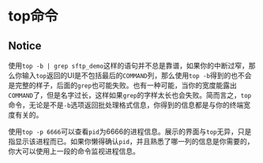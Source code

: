 # top命令

## Notice

使用`top -b | grep sftp_demo`这样的语句并不总是靠谱，如果你的中断过窄，那么你输入`top`返回的UI是不包括最后的`COMMAND`列，那么使用`top -b`得到的也不会是完整的样子，后面的`grep`也可能失败。也有一种可能，当你的宽度能露出`COMMAND`了，但是名字过长，这样如果`grep`的字样太长也会失败。简而言之，`top`命令，无论是不是`-b`选项返回批处理格式信息，你得到的信息都是与你的终端宽度有关的。

使用`top -p 6666`可以查看`pid`为6666的进程信息。展示的界面与`top`无异，只是指显示该进程而已。如果你懒得确认`pid`，并且熟悉了哪一列的信息是你需要的，你大可以使用上一段的命令监视进程信息。